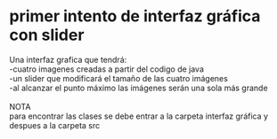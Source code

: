 # primer intento de interfaz gráfica con slider
Una interfaz grafica que tendrá:<br />
-cuatro imagenes creadas a partir del codigo de java<br />
-un slider que modificará el tamaño de las cuatro imágenes<br />
-al alcanzar el punto máximo las imágenes serán una sola más grande<br />
<br />
NOTA<br />
para encontrar las clases se debe entrar a la carpeta interfaz gráfica y despues a la carpeta src 
